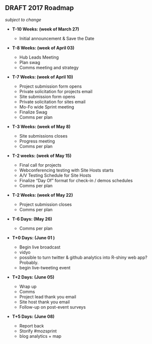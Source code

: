## DRAFT 2017 Roadmap 
*subject to change*

* **T-10 Weeks: (week of March 27)** 
   * Initial announcement & Save the Date

* **T-8 Weeks: (week of April 03)** 
   * Hub Leads Meeting
   * Plan swag
   * Comms meeting and strategy

* **T-7 Weeks: (week of April 10)** 
  * Project submission form opens
  * Private solicitation for projects email
  * Site submission form opens
  * Private solicitation for sites email
  * Mo-Fo wide Sprint meeting
  * Finalize Swag
  * Comms per plan


* **T-3 Weeks: (week of May 8)** 
  * Site submissions closes
  * Progress meeting
  * Comms per plan


* **T-2 weeks: (week of May 15)** 
  * Final call for projects
  * Webconferencing testing with Site Hosts starts
  * A/V Testing Schedule for Site Hosts
  * Finalize “Day Of” format for check-in / demos schedules
  * Comms per plan

* **T-2 Weeks: (week of May 22)** 
  * Project submission closes
  * Comms per plan


* **T-6 Days: (May 26)** 
  * Comms per plan


* **T+0 Days: (June 01 )**
   * Begin live broadcast
   * vidyo
   * possible to turn twitter & github analytics into R-shiny web app? Probably.
   * begin live-tweeting event

* **T+2 Days: (June 05)**
   * Wrap up
   * Comms
   * Project lead thank you email
   * Site host thank you email
   * Follow-up on post-event surveys


* **T+5 Days: (June 08)**
  * Report back
  * Storify #mozsprint
  * blog analytics + map

